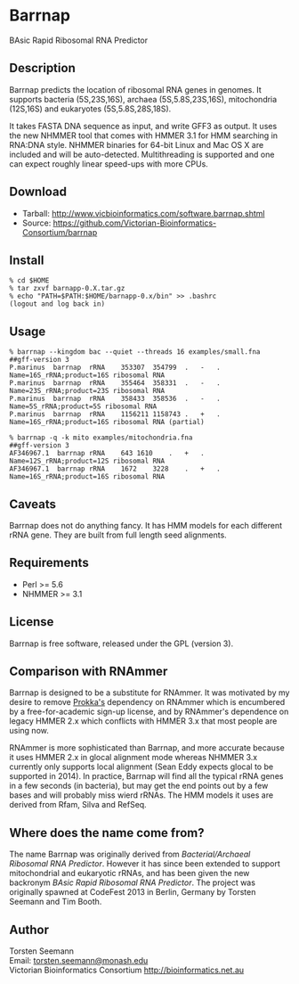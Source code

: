 # Barrnap

BAsic Rapid Ribosomal RNA Predictor

## Description

Barrnap predicts the location of ribosomal RNA genes in genomes.
It supports bacteria (5S,23S,16S), archaea (5S,5.8S,23S,16S),
mitochondria (12S,16S) and eukaryotes (5S,5.8S,28S,18S).

It takes FASTA DNA sequence as input, and write GFF3 as output.
It uses the new NHMMER tool that comes with HMMER 3.1 for HMM searching in RNA:DNA style.
NHMMER binaries for 64-bit Linux and Mac OS X are included and will be auto-detected.
Multithreading is supported and one can expect roughly linear speed-ups with more CPUs.

## Download

* Tarball: http://www.vicbioinformatics.com/software.barrnap.shtml
* Source: https://github.com/Victorian-Bioinformatics-Consortium/barrnap

## Install

    % cd $HOME
    % tar zxvf barnapp-0.X.tar.gz
    % echo "PATH=$PATH:$HOME/barnapp-0.x/bin" >> .bashrc
    (logout and log back in)

## Usage

    % barrnap --kingdom bac --quiet --threads 16 examples/small.fna
    ##gff-version 3
    P.marinus  barrnap	rRNA	353307	354799	.	-	.	Name=16S_rRNA;product=16S ribosomal RNA
    P.marinus  barrnap	rRNA	355464	358331	.	-	.	Name=23S_rRNA;product=23S ribosomal RNA
    P.marinus  barrnap	rRNA	358433	358536	.	-	.	Name=5S_rRNA;product=5S ribosomal RNA
    P.marinus  barrnap	rRNA	1156211	1158743	.	+	.	Name=16S_rRNA;product=16S ribosomal RNA (partial)

    % barrnap -q -k mito examples/mitochondria.fna 
    ##gff-version 3
    AF346967.1	barrnap	rRNA	643	1610	.	+	.	Name=12S_rRNA;product=12S ribosomal RNA
    AF346967.1	barrnap	rRNA	1672	3228	.	+	.	Name=16S_rRNA;product=16S ribosomal RNA

## Caveats

Barrnap does not do anything fancy. It has HMM models for each different rRNA gene. 
They are built from full length seed alignments. 

## Requirements

* Perl >= 5.6
* NHMMER >= 3.1

## License

Barrnap is free software, released under the GPL (version 3).

## Comparison with RNAmmer

Barrnap is designed to be a substitute for RNAmmer. It was motivated by
my desire to remove <A HREF="software.prokka.shtml">Prokka's</A> dependency on RNAmmer
which is encumbered by a free-for-academic sign-up license, and by RNAmmer's
dependence on legacy HMMER 2.x which conflicts with HMMER 3.x that most people are using now.

RNAmmer is more sophisticated than Barrnap, and more accurate because it uses HMMER 2.x in glocal alignment mode whereas NHMMER 3.x currently only supports local alignment (Sean Eddy expects glocal to be supported in 2014). In practice, Barrnap will find all the typical rRNA genes in a few seconds (in bacteria), but may get the end points out by a few bases and will probably miss wierd rRNAs. The HMM models it uses are derived from Rfam, Silva and RefSeq.

## Where does the name come from?

The name Barrnap was originally derived from _Bacterial/Archaeal Ribosomal RNA Predictor_.
However it has since been extended to support mitochondrial and eukaryotic rRNAs, and has been
given the new backronym _BAsic Rapid Ribosomal RNA Predictor_.
The project was originally spawned at CodeFest 2013 in Berlin, Germany 
by Torsten Seemann and Tim Booth.

## Author

Torsten Seemann<BR>
Email: torsten.seemann@monash.edu<BR>
Victorian Bioinformatics Consortium http://bioinformatics.net.au



